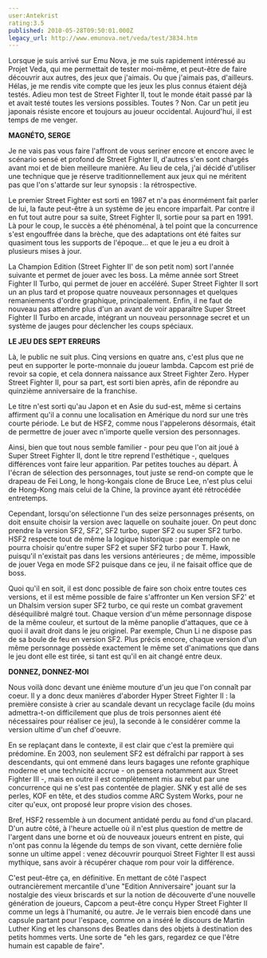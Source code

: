 ```yaml
---
user:Antekrist
rating:3.5
published: 2010-05-28T09:50:01.000Z
legacy_url: http://www.emunova.net/veda/test/3834.htm
---
```

Lorsque je suis arrivé sur Emu Nova, je me suis rapidement intéressé au Projet Veda, qui me permettait de tester moi-même, et peut-être de faire découvrir aux autres, des jeux que j'aimais. Ou que j'aimais pas, d'ailleurs. Hélas, je me rendis vite compte que les jeux les plus connus étaient déjà testés. Adieu mon test de Street Fighter II, tout le monde était passé par là et avait testé toutes les versions possibles. Toutes ? Non. Car un petit jeu japonais résiste encore et toujours au joueur occidental. Aujourd'hui, il est temps de me venger.  

  

**MAGNÉTO, SERGE**  

Je ne vais pas vous faire l'affront de vous seriner encore et encore avec le scénario sensé et profond de Street Fighter II, d'autres s'en sont chargés avant moi et de bien meilleure manière. Au lieu de cela, j'ai décidé d'utiliser une technique que je réserve traditionnellement aux jeux qui ne méritent pas que l'on s'attarde sur leur synopsis : la rétrospective.  

Le premier Street Fighter est sorti en 1987 et n'a pas énormément fait parler de lui, la faute peut-être à un système de jeu encore imparfait. Par contre il en fut tout autre pour sa suite, Street Fighter II, sortie pour sa part en 1991\. Là pour le coup, le succès a été phénoménal, à tel point que la concurrence s'est engouffrée dans la brèche, que des adaptations ont été faites sur quasiment tous les supports de l'époque... et que le jeu a eu droit à plusieurs mises à jour.  

La Champion Edition (Street Fighter II' de son petit nom) sort l'année suivante et permet de jouer avec les boss. La même année sort Street Fighter II Turbo, qui permet de jouer en accéléré. Super Street Fighter II sort un an plus tard et propose quatre nouveaux personnages et quelques remaniements d'ordre graphique, principalement. Enfin, il ne faut de nouveau pas attendre plus d'un an avant de voir apparaître Super Street Fighter II Turbo en arcade, intégrant un nouveau personnage secret et un système de jauges pour déclencher les coups spéciaux.  

  

**LE JEU DES SEPT ERREURS**  

Là, le public ne suit plus. Cinq versions en quatre ans, c'est plus que ne peut en supporter le porte-monnaie du joueur lambda. Capcom est prié de revoir sa copie, et cela donnera naissance aux Street Fighter Zero. Hyper Street Fighter II, pour sa part, est sorti bien après, afin de répondre au quinzième anniversaire de la franchise.  

Le titre n'est sorti qu'au Japon et en Asie du sud-est, même si certains affirment qu'il a connu une localisation en Amérique du nord sur une très courte période. Le but de HSF2, comme nous l'appelerons désormais, était de permettre de jouer avec n'importe quelle version des personnages.  

Ainsi, bien que tout nous semble familier - pour peu que l'on ait joué à Super Street Fighter II, dont le titre reprend l'esthétique -, quelques différences vont faire leur apparition. Par petites touches au départ. À l'écran de sélection des personnages, tout juste se rend-on compte que le drapeau de Fei Long, le hong-kongais clone de Bruce Lee, n'est plus celui de Hong-Kong mais celui de la Chine, la province ayant été rétrocédée entretemps.  

Cependant, lorsqu'on sélectionne l'un des seize personnages présents, on doit ensuite choisir la version avec laquelle on souhaite jouer. On peut donc prendre la version SF2, SF2', SF2 turbo, super SF2 ou super SF2 turbo. HSF2 respecte tout de même la logique historique : par exemple on ne pourra choisir qu'entre super SF2 et super SF2 turbo pour T. Hawk, puisqu'il n'existait pas dans les versions antérieures ; de même, impossible de jouer Vega en mode SF2 puisque dans ce jeu, il ne faisait office que de boss.  

Quoi qu'il en soit, il est donc possible de faire son choix entre toutes ces versions, et il est même possible de faire s'affronter un Ken version SF2' et un Dhalsim version super SF2 turbo, ce qui reste un combat gravement déséquilibré malgré tout. Chaque version d'un même personnage dispose de la même couleur, et surtout de la même panoplie d'attaques, que ce à quoi il avait droit dans le jeu originel. Par exemple, Chun Li ne dispose pas de sa boule de feu en version SF2\. Plus précis encore, chaque version d'un même personnage possède exactement le même set d'animations que dans le jeu dont elle est tirée, si tant est qu'il en ait changé entre deux.  

  

**DONNEZ, DONNEZ-MOI**  

Nous voilà donc devant une énième mouture d'un jeu que l'on connaît par coeur. Il y a donc deux manières d'aborder Hyper Street Fighter II : la première consiste à crier au scandale devant un recyclage facile (du moins admettra-t-on difficilement que plus de trois personnes aient été nécessaires pour réaliser ce jeu), la seconde à le considérer comme la version ultime d'un chef d'oeuvre.  

En se replaçant dans le contexte, il est clair que c'est la première qui prédomine. En 2003, non seulement SF2 est défraîchi par rapport à ses descendants, qui ont emmené dans leurs bagages une refonte graphique moderne et une technicité accrue - on pensera notamment aux Street Fighter III -, mais en outre il est complètement mis au rebut par une concurrence qui ne s'est pas contentée de plagier. SNK y est allé de ses perles, KOF en tête, et des studios comme ARC System Works, pour ne citer qu'eux, ont proposé leur propre vision des choses.  

Bref, HSF2 ressemble à un document antidaté perdu au fond d'un placard. D'un autre côté, à l'heure actuelle où il n'est plus question de mettre de l'argent dans une borne et où de nouveaux joueurs entrent en piste, qui n'ont pas connu la légende du temps de son vivant, cette dernière folie sonne un ultime appel : venez découvrir pourquoi Street Fighter II est aussi mythique, sans avoir à récupérer chaque rom pour voir la différence.  

C'est peut-être ça, en définitive. En mettant de côté l'aspect outrancièrement mercantile d'une "Edition Anniversaire" jouant sur la nostalgie des vieux briscards et sur la notion de découverte d'une nouvelle génération de joueurs, Capcom a peut-être conçu Hyper Street Fighter II comme un legs à l'humanité, ou autre. Je le verrais bien encodé dans une capsule partant pour l'espace, comme on a inséré le discours de Martin Luther King et les chansons des Beatles dans des objets à destination des petits hommes verts. Une sorte de "eh les gars, regardez ce que l'être humain est capable de faire".